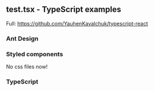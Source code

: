 ## test.tsx - TypeScript examples
Full: https://github.com/YauhenKavalchuk/typescript-react

### Ant Design

### Styled components
No css files now!

### TypeScript

